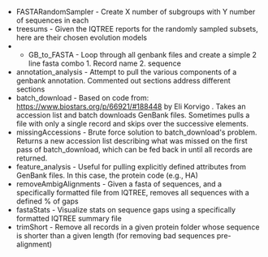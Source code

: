 - FASTARandomSampler - Create X number of subgroups with Y number of sequences in each
- treesums - Given the IQTREE reports for the randomly sampled subsets, here are their chosen evolution models
- - GB_to_FASTA - Loop through all genbank files and create a simple 2 line fasta combo 1. Record name 2. sequence
- annotation_analysis - Attempt to pull the various components of a genbank annotation. Commented out sections address different sections
- batch_download - Based on code from: https://www.biostars.org/p/66921/#188448 by Eli Korvigo . Takes an accession list and batch downloads GenBank files. Sometimes pulls a file with only a single record and skips over the successive elements.
- missingAccessions - Brute force solution to batch_download's problem. Returns a new accession list describing what was missed on the first pass of batch_download, which can be fed back in until all records are returned.
- feature_analysis - Useful for pulling explicitly defined attributes from GenBank files. In this case, the protein code (e.g., HA)
- removeAmbigAlignments - Given a fasta of sequences, and a specifically formatted file from IQTREE, removes all sequences with a defined % of gaps
- fastaStats - Visualize stats on sequence gaps using a specifically formatted IQTREE summary file
- trimShort - Remove all records in a given protein folder whose sequence is shorter than a given length (for removing bad sequences pre-alignment)
